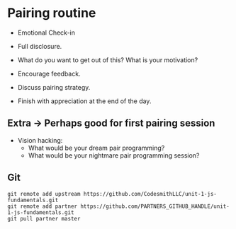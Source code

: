 # Pairing routine

- Emotional Check-in
- Full disclosure.
- What do you want to get out of this? What is your motivation?
- Encourage feedback.
- Discuss pairing strategy.

- Finish with appreciation at the end of the day.

## Extra -> Perhaps good for first pairing session

- Vision hacking:
  - What would be your dream pair programming?
  - What would be your nightmare pair programming session?

## Git

```
git remote add upstream https://github.com/CodesmithLLC/unit-1-js-fundamentals.git
git remote add partner https://github.com/PARTNERS_GITHUB_HANDLE/unit-1-js-fundamentals.git
git pull partner master
```

